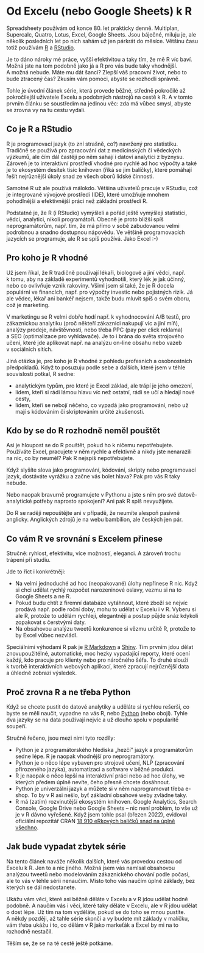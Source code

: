 Od Excelu (nebo Google Sheets) k R
================

Spreadsheety používám od konce 80. let prakticky denně. Multiplan,
Supercalc, Quatro, Lotus, Excel, Google Sheets. Jsou báječné, miluju je,
ale několik posledních let po nich sahám už jen párkrát do měsíce.
Většinu času totiž používám
[R](https://cs.wikipedia.org/wiki/R_(programovac%C3%AD_jazyk))
a [RStudio](https://www.rstudio.com/products/rstudio/).

Je to dáno nároky mé práce, vyšší efektivitou a taky tím, že mě R víc
baví. Možná jste na tom podobně jako já a R pro vás bude taky vhodnější.
A možná nebude. Máte mu dát šanci? Zlepší váš pracovní život, nebo to
bude ztracený čas? Zkusím vám pomoci, abyste se rozhodli správně.

Tohle je úvodní článek série, která provede běžné, středně pokročilé až
pokročilejší uživatele Excelu a podobných nástrojů na cestě k R.
A v tomto prvním článku se soustředím na jedinou věc: zda má vůbec
smysl, abyste se zrovna vy na tu cestu vydali.

## Co je R a RStudio

R je programovací jazyk (to zní strašně, co?) navržený pro statistiku.
Tradičně se používá pro zpracování dat z medicinských či vědeckých
výzkumů, ale čím dál častěji po něm sahají i datoví analytici z byznysu.
Zároveň je to interaktivní prostředí vhodné pro rychlé ad hoc výpočty
a také je to ekosystém desitek tisíc knihoven (říká se jim balíčky),
které pomáhají řešít nejrůznější úkoly snad ze všech oborů lidské
činnosti.

Samotné R už ale používá málokdo. Většina uživatelů pracuje v RStudiu,
což je integrované vývojové prostředí (IDE), které umožňuje mnohem
pohodlnější a efektivnější práci než základní prostředí R.

Podstatné je, že R (i RStudio) vymýšleli a pořád ještě vymýšlejí
statistici, vědci, analytici, nikoli programátoři. Obecně je proto
bližší spíš neprogramátorům, např. tím, že má přímo v sobě zabudovanou
velmi podrobnou a snadno dostupnou nápovědu. Ve většině programovacích
jazycích se programuje, ale R se spíš používá. Jako Excel :-)

## Pro koho je R vhodné

Už jsem říkal, že R tradičně používají lékaři, biologové a jiní vědci,
např. k tomu, aby na základě experimentů vyhodnotili, který lék je jak
účinný, nebo co ovlivňuje vznik rakoviny. Všiml jsem si také, že je R
docela populární ve financích, např. pro výpočty investic nebo
pojistných rizik. Já ale vědec, lékař ani bankéř nejsem, takže budu
mluvit spíš o svém oboru, což je marketing.

V marketingu se R velmi dobře hodí např. k vyhodnocování A/B testů, pro
zákaznickou analytiku (proč někteří zákaznici nakupují víc a jiní míň),
analýzy prodeje, návštěvnosti, nebo třeba PPC (pay per click reklama)
a SEO (optimalizace pro vyhldavače). Je to i brána do světa strojového
učení, které jde aplikovat např. na analýzu on-line obsahu nebo vazeb
v sociálních sítích.

Jiná otázka je, pro koho je R vhodné z pohledu profesních a osobnostních
předpokladů. Když to posuzuju podle sebe a dalších, které jsem v téhle
souvislosti potkal, R sedne:

-   analytickým typům, pro které je Excel základ, ale trápí je jeho
    omezení,
-   lidem, kteří si rádi lámou hlavu víc než ostatní, rádi se učí
    a hledají nové cesty,
-   lidem, kteří se nebojí něčeho, co vypadá jako programování, nebo už
    mají s kódováním či skriptováním určité zkušenosti.

## Kdo by se do R rozhodně neměl pouštět

Asi je hloupost se do R pouštět, pokud ho k ničemu nepotřebujete.
Používáte Excel, pracujete v něm rychle a efektivně a nikdy jste
nenarazili na nic, co by neuměl? Pak R nejspíš nepotřebujete.

Když slyšíte slova jako programování, kódování, skripty nebo
programovací jazyk, dostáváte vyrážku a začne vás bolet hlava? Pak pro
vás R taky nebude.

Nebo naopak bravurně programujete v Pythonu a jste s ním pro své
datově-analytické potřeby naprosto spokojeni? Ani pak R spíš
nevyužijete.

Do R se raději nepouštějte ani v případě, že neumíte alespoň pasivně
anglicky. Anglických zdrojů je na webu bambilion, ale českých jen pár.

## Co vám R ve srovnání s Excelem přinese

Stručně: ryhlost, efektivitu, více možností, eleganci. A zároveň trochu
trápení při studiu.

Jde to říct i konkrétněji:

-   Na velmi jednoduché ad hoc (neopakované) úlohy nepřinese R nic. Když
    si chci udělat rychlý rozpočet narozeninové oslavy, vezmu si na to
    Google Sheets a ne R.
-   Pokud budu chtít z firemní databáze vytáhnout, které zboží se nejvíc
    prodává např. podle roční doby, mohu to udělat v Excelu i v R.
    Vyberu si ale R, protože to udělám rychleji, elegantněji a postup
    půjde snáz kdykoli zopakovat s čerstvými daty.
-   Na obsahovou analýzu tweetů konkurence si vězmu určitě R, protože to
    by Excel vůbec nezvládl.

Speciálními výhodami R pak je
[R Markdown](https://rmarkdown.rstudio.com/)
a [Shiny](https://shiny.rstudio.com/). Tím prvním jdou dělat
znovupoužitélné, automatické, moc hezky vypadající reporty, které ocení
každý, kdo pracuje pro klienty nebo pro náročného šéfa. To druhé slouží
k tvorbě interaktivních webových aplikací, které zpracují nejrůznější
data a úhledně zobrazí výsledek.

## Proč zrovna R a ne třeba Python

Když se chcete pustit do datové analytiky a uděláte si rychlou rešerši,
co byste se měli naučit, vypadne na vás R, nebo
[Python](https://www.python.org/) (nebo obojí). Tyhle dva jazyky se na
data používají nejvíc a už dlouho spolu v popularitě soupeří.

Stručně řečeno, jsou mezi nimi tyto rozdíly:

-   Python je z programátorského hlediska „hezčí" jazyk a programátorům
    sedne lépe. R je naopak vhodnější pro neprogramátory.
-   Python je o něco lépe vybaven pro strojové učení, NLP (zpracování
    přirozeného jazyka), automatizaci a software v běžné produkci.
-   R je naopak o něco lepší na interaktivní práci nebo ad hoc úlohy, ve
    kterých předem úplně nevíte, čeho přesně chcete dosáhnout.
-   Python je univerzální jazyk a můžete si v něm naprogramovat třeba
    e-shop. To by v R asi nešlo, byť základní obsahové weby zvládne
    taky.
-   R má (zatím) rozvinutější ekosystém knihoven. Google Analytics,
    Search Console, Google Drive nebo Google Sheets – nic není problém,
    to vše už je v R dávno vyřešené. Když jsem tohle psal (březen 2022),
    evidoval oficiální repozitář CRAN [18 910 eRkových balíčků snad na
    úplně
    všechno](https://cran.r-project.org/web/packages/available_packages_by_name.html).

## Jak bude vypadat zbytek série

Na tento článek naváže několik dalších, které vás provedou cestou od
Excelu k R. Jen to a nic jiného. Možná jsem vás namlsal obsahovou
analýzou tweetů nebo modelováním zákaznického chování podle počasí, ale
to vás v téhle sérii nenaučím. Místo toho vás naučím úplné základy, bez
kterých se dál nedostanete.

Ukážu vám věci, které asi běžně děláte v Excelu a v R jdou udělat hodně
podobně. A naučím vás i věci, které taky děláte v Excelu, ale v R jdou
udělat o dost lépe. Už tím na tom vyděláte, pokud se do toho se mnou
pustíte. A někdy později, až tahle série skončí a vy budete mít základy
v malíčku, vám třeba ukážu i to, co dělám v R jako markeťák a Excel by
mi na to rozhodně nestačil.

Těším se, že se na té cestě ještě potkáme.
